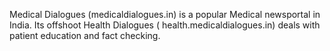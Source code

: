 Medical Dialogues (medicaldialogues.in) is a popular Medical newsportal in India. Its offshoot Health Dialogues ( health.medicaldialogues.in) deals with patient education and fact checking.
